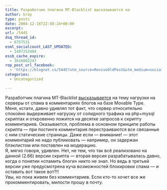 ```yaml
---
title: Разработчик плагина MT-Blacklist высказывается на
author: Gray
type: posts
date: 2004-12-16T22:58:24+00:00
excerpt:
url: /5445
dsq_thread_id:
  - 6757531
esml_socialcount_LAST_UPDATED:
  - 1497252484
essb_cache_expire:
  - 1616002247
rop_post_url_facebook:
  - 'https://blognot.co/5445?utm_source=ReviveOldPost&utm_medium=social&utm_campaign=ReviveOldPost'
categories:
  - Uncategorized

---
```








Разработчик плагина MT-Blacklist <a href="http://www.movabletype.org/news/2004/12/comment_spam_load_issue.shtml" target="_blank">высказывается</a> на тему нагрузки на серверы от спама в комментариях блогов на базе Movable Type.  
Меня, кстати, давно удивлял тот факт, что сервер относительно спокойно выдерживает нагрузку от солидного трафика на php+mysql скриптах и откровенно ложится на десятке запросов к скрипту комментариев. Оказывается, проблема в основном принципе работы скрипта &#8212; при постинге комментария перестраиваются все связанные с ним статические страницы. Даже если &#8212; внимание! &#8212; этот комментарий не надо публиковать &#8212; например, он задержан блэклистом или поставлен на модерацию.  
Я, мягко говоря, удивлен. Нет, не тем, что так всё реализовано на данной (2.66) версии скрипта &#8212; вторая версия разрабатывалась давно, когда о понятии &#171;спамить блоги&#187; никто не знал. Но ведь в третьей версии уже предусмотрена куча возможностей блокировки спама &#8212; и оставить вот такое вот?!!  
Увы, но пока живем без комментариев. Если кто-то хочет все же прокомментировать, милости прошу в почту.